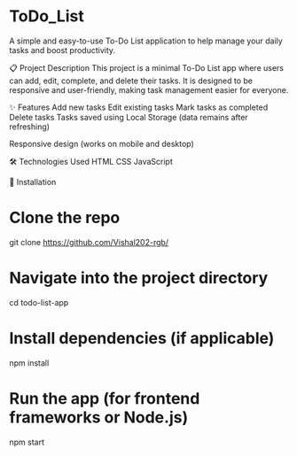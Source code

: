 # ToDo_List
A simple and easy-to-use To-Do List application to help manage your daily tasks and boost productivity.

📋 Project Description
This project is a minimal To-Do List app where users can add, edit, complete, and delete their tasks. It is designed to be responsive and user-friendly, making task management easier for everyone.

✨ Features
Add new tasks
Edit existing tasks
Mark tasks as completed
Delete tasks
Tasks saved using Local Storage (data remains after refreshing)

Responsive design (works on mobile and desktop)

🛠️ Technologies Used
HTML
CSS
JavaScript

🧰 Installation
# Clone the repo
git clone https://github.com/Vishal202-rgb/

# Navigate into the project directory
cd todo-list-app

# Install dependencies (if applicable)
npm install

# Run the app (for frontend frameworks or Node.js)
npm start
